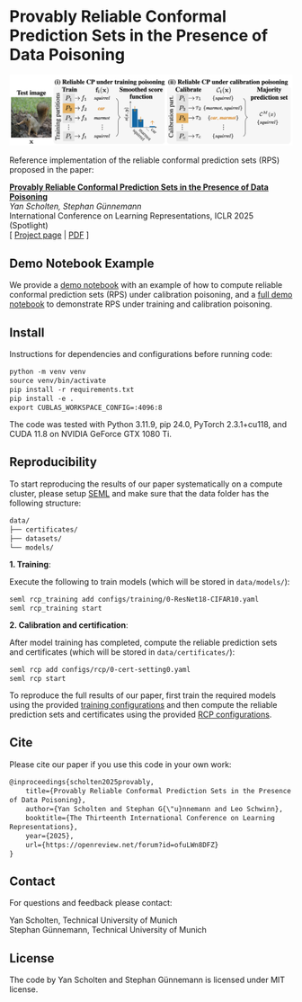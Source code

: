 # Provably Reliable Conformal Prediction Sets in the Presence of Data Poisoning

<img src="./logo.png">

Reference implementation of the reliable conformal prediction sets (RPS) proposed in the paper:

**<a href='https://openreview.net/pdf?id=ofuLWn8DFZ'>Provably Reliable Conformal Prediction Sets in the Presence of Data Poisoning</a>**<br>
*Yan Scholten, Stephan Günnemann*<br>
International Conference on Learning Representations, ICLR 2025 (Spotlight)<br>
[ <a href='https://www.cs.cit.tum.de/daml/reliable-conformal-prediction/'>Project page</a> | <a href='https://openreview.net/pdf?id=ofuLWn8DFZ'>PDF</a> ]

## Demo Notebook Example

We provide a [demo notebook](demo.ipynb) with an example of how to compute reliable conformal prediction sets (RPS) under calibration poisoning, and a [full demo notebook](demo-full.ipynb) to demonstrate RPS under training and calibration poisoning.

## Install

Instructions for dependencies and configurations before running code:
```
python -m venv venv
source venv/bin/activate
pip install -r requirements.txt
pip install -e .
export CUBLAS_WORKSPACE_CONFIG=:4096:8
```
The code was tested with Python 3.11.9, pip 24.0, PyTorch 2.3.1+cu118, and CUDA 11.8 on NVIDIA GeForce GTX 1080 Ti.

## Reproducibility 

To start reproducing the results of our paper systematically on a compute cluster, please setup [SEML](https://github.com/TUM-DAML/seml) and make sure that the data folder has the following structure:
```
data/
├── certificates/
├── datasets/
└── models/
```

**1. Training**:

Execute the following to train models (which will be stored in `data/models/`):

```
seml rcp_training add configs/training/0-ResNet18-CIFAR10.yaml 
seml rcp_training start
```

**2. Calibration and certification**:

After model training has completed, compute the reliable prediction sets and certificates (which will be stored in `data/certificates/`):
```
seml rcp add configs/rcp/0-cert-setting0.yaml
seml rcp start
```

To reproduce the full results of our paper, first train the required models using the provided [training configurations](configs/training) and then compute the reliable prediction sets and certificates using the provided [RCP configurations](configs/rcp).

## Cite
Please cite our paper if you use this code in your own work:

```
@inproceedings{scholten2025provably,
    title={Provably Reliable Conformal Prediction Sets in the Presence of Data Poisoning},
    author={Yan Scholten and Stephan G{\"u}nnemann and Leo Schwinn},
    booktitle={The Thirteenth International Conference on Learning Representations},
    year={2025},
    url={https://openreview.net/forum?id=ofuLWn8DFZ}
}
```

## Contact

For questions and feedback please contact:

Yan Scholten, Technical University of Munich<br>
Stephan Günnemann, Technical University of Munich

## License

The code by Yan Scholten and Stephan Günnemann is licensed under MIT license.
